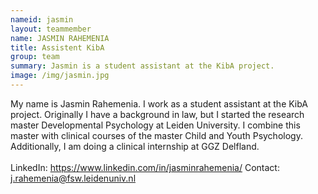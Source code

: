 ```yaml
---
nameid: jasmin
layout: teammember
name: JASMIN RAHEMENIA
title: Assistent KibA
group: team
summary: Jasmin is a student assistant at the KibA project.
image: /img/jasmin.jpg
---
```



My name is Jasmin Rahemenia. I work as a student assistant at the KibA project. Originally I have a background in law, but I started the research master Developmental Psychology at Leiden University. I combine this master with clinical courses of the master Child and Youth Psychology. Additionally, I am doing a clinical internship at GGZ Delfland.
<br>
<br>
LinkedIn: https://www.linkedin.com/in/jasminrahemenia/
Contact: j.rahemenia@fsw.leidenuniv.nl 
